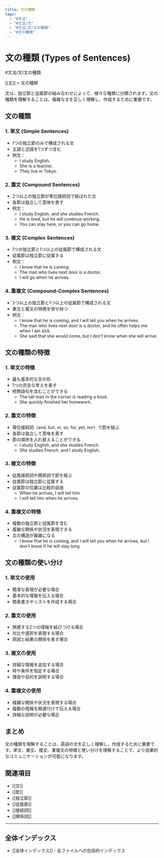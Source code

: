 ```yaml
---
title: 文の種類
tags:
  - "#文法"
  - "#文法/文"
  - "#文法/文/文の種類"
  - "#文の種類"
---
```


# 文の種類 (Types of Sentences)

#文法/文/文の種類

[[文]] > 文の種類

文は、独立節と従属節の組み合わせによって、様々な種類に分類されます。文の種類を理解することは、複雑な文を正しく理解し、作成するために重要です。

## 文の種類

### 1. 単文 (Simple Sentences)
- 1つの独立節のみで構成される文
- 主語と述語を1つずつ含む
- 例文：
  - I study English.
  - She is a teacher.
  - They live in Tokyo.

### 2. 重文 (Compound Sentences)
- 2つ以上の独立節が等位接続詞で結ばれた文
- 各節は独立して意味を表す
- 例文：
  - I study English, and she studies French.
  - He is tired, but he will continue working.
  - You can stay here, or you can go home.

### 3. 複文 (Complex Sentences)
- 1つの独立節と1つ以上の従属節で構成される文
- 従属節は独立節に従属する
- 例文：
  - I know that he is coming.
  - The man who lives next door is a doctor.
  - I will go when he arrives.

### 4. 重複文 (Compound-Complex Sentences)
- 2つ以上の独立節と1つ以上の従属節で構成される文
- 重文と複文の特徴を併せ持つ
- 例文：
  - I know that he is coming, and I will tell you when he arrives.
  - The man who lives next door is a doctor, and he often helps me when I am sick.
  - She said that she would come, but I don't know when she will arrive.

## 文の種類の特徴

### 1. 単文の特徴
- 最も基本的な文の形
- 1つの完全な考えを表す
- 修飾語句を含むことができる
  - The tall man in the corner is reading a book.
  - She quickly finished her homework.

### 2. 重文の特徴
- 等位接続詞（and, but, or, so, for, yet, nor）で節を結ぶ
- 各節は独立して意味を表す
- 節の順序を入れ替えることができる
  - I study English, and she studies French.
  - She studies French, and I study English.

### 3. 複文の特徴
- 従属接続詞や関係詞で節を結ぶ
- 従属節は独立節に従属する
- 従属節の位置は比較的自由
  - When he arrives, I will tell him.
  - I will tell him when he arrives.

### 4. 重複文の特徴
- 複数の独立節と従属節を含む
- 複雑な関係や状況を表現できる
- 文の構造が複雑になる
  - I know that he is coming, and I will tell you when he arrives, but I don't know if he will stay long.

## 文の種類の使い分け

### 1. 単文の使用
- 簡潔な表現が必要な場合
- 基本的な情報を伝える場合
- 箇条書きやリストを作成する場合

### 2. 重文の使用
- 関連する2つの情報を結びつける場合
- 対比や選択を表現する場合
- 原因と結果の関係を表す場合

### 3. 複文の使用
- 詳細な情報を追加する場合
- 時や条件を指定する場合
- 理由や目的を説明する場合

### 4. 重複文の使用
- 複雑な関係や状況を表現する場合
- 複数の情報を関連付けて伝える場合
- 詳細な説明が必要な場合

## まとめ
文の種類を理解することは、英語の文を正しく理解し、作成するために重要です。単文、重文、複文、重複文の特徴と使い分けを理解することで、より効果的なコミュニケーションが可能になります。

## 関連項目
- [[文]]
- [[節]]
- [[独立節]]
- [[従属節]]
- [[接続詞]]
- [[関係詞]]

---

## 全体インデックス
- [[全体インデックス]] - 全ファイルへの包括的インデックス 